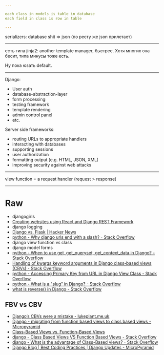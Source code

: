 ```yaml
---

each class in models is table in database
each field in class is row in table

---
```


serializers: database shit => json (по ресту же json прилетает)

---

есть типа jinja2: another template manager, быстрее. Хотя многих она бесит, типа минусы тоже есть. 

Ну пока юзать default.

---

Django:

- User auth
- database-abstraction-layer
- form processing
- testing framework
- template rendering
- admin control panel
- etc. 

Server side frameworks:
- routing URLs to appropriate handlers
- interacting with databases
- supporting sessions
- user authorization
- formatting output (e.g. HTML, JSON, XML)
- improving security against web attacks

---

view function = a request handler (request > response)

---

# Raw
- djangogirls
- [Creating websites using React and Django REST Framework](https://hackernoon.com/creating-websites-using-react-and-django-rest-framework-b14c066087c7)
- django logging
- [Django vs. Flask | Hacker News](https://news.ycombinator.com/item?id=14690638)
- [python - Why django urls end with a slash? - Stack Overflow](https://stackoverflow.com/questions/42212122/why-django-urls-end-with-a-slash)
- django view function vs class
- django model forms
- [python - When to use get, get_queryset, get_context_data in Django? - Stack Overflow](https://stackoverflow.com/questions/36950416/when-to-use-get-get-queryset-get-context-data-in-django)
- [Handling of kwargs keyword arguments in Django class-based views (CBVs) - Stack Overflow](https://stackoverflow.com/questions/36484320/handling-of-kwargs-keyword-arguments-in-django-class-based-views-cbvs?noredirect=1&lq=1)
- [python - Accessing Primary Key from URL in Django View Class - Stack Overflow](https://stackoverflow.com/questions/13527843/accessing-primary-key-from-url-in-django-view-class#13528732)
- [python - What is a "slug" in Django? - Stack Overflow](https://stackoverflow.com/questions/427102/what-is-a-slug-in-django?rq=1)
- [what is reverse() in Django - Stack Overflow](https://stackoverflow.com/questions/11241668/what-is-reverse-in-django#11241936)

## FBV vs CBV
- [Django’s CBVs were a mistake - lukeplant.me.uk](https://lukeplant.me.uk/blog/posts/djangos-cbvs-were-a-mistake/)
- [Django - migrating from function based views to class based views - Micropyramid](https://micropyramid.com/blog/django-migrating-from-function-based-views-to-class-based-views/)
- [Class-Based Views vs. Function-Based Views](https://simpleisbetterthancomplex.com/article/2017/03/21/class-based-views-vs-function-based-views.html)
- [django - Class Based Views VS Function Based Views - Stack Overflow](https://stackoverflow.com/questions/14788181/class-based-views-vs-function-based-views)
- [django - What is the advantage of Class-Based views? - Stack Overflow](https://stackoverflow.com/questions/4370650/what-is-the-advantage-of-class-based-views?rq=1)
- [Django Blog | Best Coding Practices | Django Updates - MicroPyramid](https://micropyramid.com/blog/category/django/)
